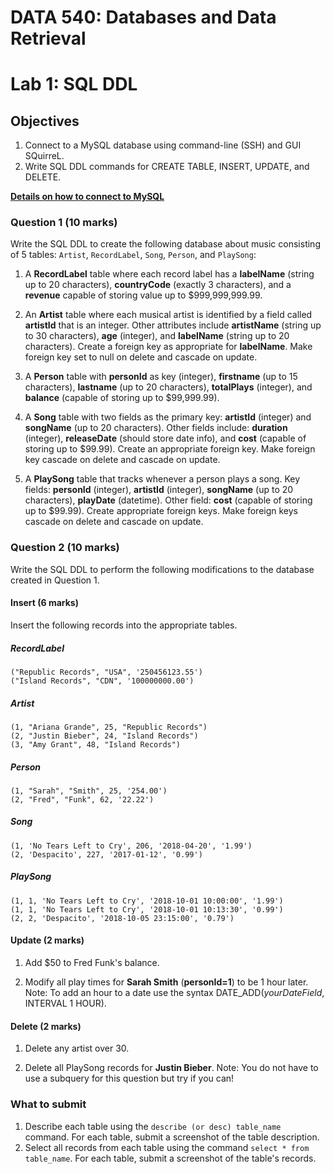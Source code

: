 # DATA 540: Databases and Data Retrieval
# Lab 1: SQL DDL

## Objectives

1. Connect to a MySQL database using command-line (SSH) and GUI SQuirreL.
2. Write SQL DDL commands for CREATE TABLE, INSERT, UPDATE, and DELETE.

**[Details on how to connect to MySQL](usemysql.md)**

### Question 1 (10 marks)

Write the SQL DDL to create the following database about music consisting of 5 tables: ``Artist``, ``RecordLabel``, ``Song``, ``Person``, and ``PlaySong``:

1. A **RecordLabel** table where each record label has a **labelName** (string up to 20 characters), **countryCode** (exactly 3 characters), and a **revenue** capable of storing value up to $999,999,999.99. 

2. An **Artist** table where each musical artist is identified by a field called **artistId** that is an integer. Other attributes include **artistName** (string up to 30 characters), **age** (integer), and **labelName** (string up to 20 characters). Create a foreign key as appropriate for **labelName**. Make foreign key set to null on delete and cascade on update.

3. A **Person** table with **personId** as key (integer), **firstname** (up to 15 characters), **lastname** (up to 20 characters), **totalPlays** (integer), and **balance** (capable of storing up to $99,999.99).

4. A **Song** table with two fields as the primary key: **artistId** (integer) and **songName** (up to 20 characters). Other fields include: **duration** (integer), **releaseDate** (should store date info), and **cost** (capable of storing up to $99.99).  Create an appropriate foreign key. Make foreign key cascade on delete and cascade on update.

5. A **PlaySong** table that tracks whenever a person plays a song. Key fields: **personId** (integer), **artistId** (integer), **songName** (up to 20 characters), **playDate** (datetime). Other field: **cost** (capable of storing up to $99.99).  Create appropriate foreign keys. Make foreign keys cascade on delete and cascade on update.


### Question 2 (10 marks)

Write the SQL DDL to perform the following modifications to the database created in Question 1.

#### Insert (6 marks)
Insert the following records into the appropriate tables.

##### RecordLabel
```
("Republic Records", "USA", '250456123.55')
("Island Records", "CDN", '100000000.00')
```

##### Artist
```
(1, "Ariana Grande", 25, "Republic Records")
(2, "Justin Bieber", 24, "Island Records")
(3, "Amy Grant", 48, "Island Records")
```

##### Person
```
(1, "Sarah", "Smith", 25, '254.00')
(2, "Fred", "Funk", 62, '22.22')
```

##### Song
```
(1, 'No Tears Left to Cry', 206, '2018-04-20', '1.99')
(2, 'Despacito', 227, '2017-01-12', '0.99')
```

##### PlaySong
```
(1, 1, 'No Tears Left to Cry', '2018-10-01 10:00:00', '1.99')
(1, 1, 'No Tears Left to Cry', '2018-10-01 10:13:30', '0.99')
(2, 2, 'Despacito', '2018-10-05 23:15:00', '0.79')
```

#### Update (2 marks)
1. Add $50 to Fred Funk's balance.

2. Modify all play times for **Sarah Smith** (**personId=1**) to be 1 hour later. Note: To add an hour to a date use the syntax DATE_ADD(*yourDateField*, INTERVAL 1 HOUR).

#### Delete (2 marks)
1. Delete any artist over 30.

2. Delete all PlaySong records for **Justin Bieber**. Note: You do not have to use a subquery for this question but try if you can!

### What to submit
1.  Describe each table using the ```describe (or desc) table_name``` command. For each table, submit a screenshot of the table description. <br>
2.  Select all records from each table using the command ```select * from table_name```. For each table, submit a screenshot of the table's records.

